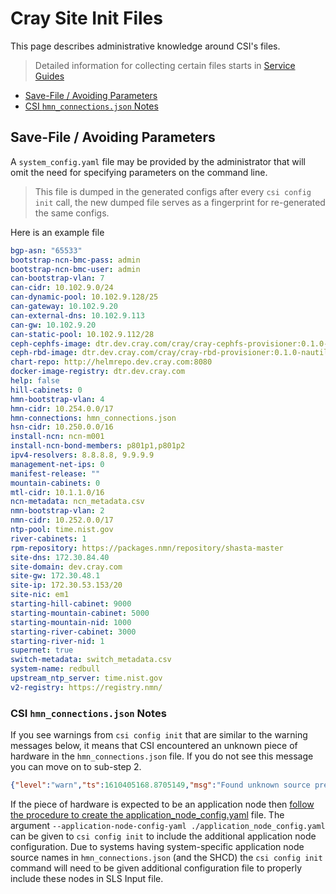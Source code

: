 # Cray Site Init Files

This page describes administrative knowledge around CSI's files.

> Detailed information for collecting certain files starts in [Service Guides](300-SERVICE-GUIDES.md)
  
* [Save-File / Avoiding Parameters](#save-file--avoiding-parameters)
* [CSI `hmn_connections.json` Notes](#csi-hmn_connections.json-notes)

<a name="save-file--avoiding-parameters"></a>
## Save-File / Avoiding Parameters

A `system_config.yaml` file may be provided by the administrator that will omit the need for specifying parameters on the command line.

> This file is dumped in the generated configs after every `csi config init` call, the new dumped file
serves as a fingerprint for re-generated the same configs.

Here is an example file
```yaml
bgp-asn: "65533"
bootstrap-ncn-bmc-pass: admin
bootstrap-ncn-bmc-user: admin
can-bootstrap-vlan: 7
can-cidr: 10.102.9.0/24
can-dynamic-pool: 10.102.9.128/25
can-gateway: 10.102.9.20
can-external-dns: 10.102.9.113
can-gw: 10.102.9.20
can-static-pool: 10.102.9.112/28
ceph-cephfs-image: dtr.dev.cray.com/cray/cray-cephfs-provisioner:0.1.0-nautilus-1.3
ceph-rbd-image: dtr.dev.cray.com/cray/cray-rbd-provisioner:0.1.0-nautilus-1.3
chart-repo: http://helmrepo.dev.cray.com:8080
docker-image-registry: dtr.dev.cray.com
help: false
hill-cabinets: 0
hmn-bootstrap-vlan: 4
hmn-cidr: 10.254.0.0/17
hmn-connections: hmn_connections.json
hsn-cidr: 10.250.0.0/16
install-ncn: ncn-m001
install-ncn-bond-members: p801p1,p801p2
ipv4-resolvers: 8.8.8.8, 9.9.9.9
management-net-ips: 0
manifest-release: ""
mountain-cabinets: 0
mtl-cidr: 10.1.1.0/16
ncn-metadata: ncn_metadata.csv
nmn-bootstrap-vlan: 2
nmn-cidr: 10.252.0.0/17
ntp-pool: time.nist.gov
river-cabinets: 1
rpm-repository: https://packages.nmn/repository/shasta-master
site-dns: 172.30.84.40
site-domain: dev.cray.com
site-gw: 172.30.48.1
site-ip: 172.30.53.153/20
site-nic: em1
starting-hill-cabinet: 9000
starting-mountain-cabinet: 5000
starting-mountain-nid: 1000
starting-river-cabinet: 3000
starting-river-nid: 1
supernet: true
switch-metadata: switch_metadata.csv
system-name: redbull
upstream_ntp_server: time.nist.gov
v2-registry: https://registry.nmn/
```

<a name="csi-hmn_connections.json-notes"></a>
### CSI `hmn_connections.json` Notes

If you see warnings from `csi config init` that are similar to the warning messages below, it means that CSI encountered an unknown piece of hardware in the `hmn_connections.json` file. If you do not see this message you can move on to sub-step 2.

```json
{"level":"warn","ts":1610405168.8705149,"msg":"Found unknown source prefix! If this is expected to be an Application node, please update application_node_config.yaml","row":{"Source":"gateway01","SourceRack":"x3000","SourceLocation":"u33","DestinationRack":"x3002","DestinationLocation":"u48","DestinationPort":"j29"}}
```

If the piece of hardware is expected to be an application node then [follow the procedure to create the application_node_config.yaml](308-APPLICATION-NODE-CONFIG.md) file. The argument `--application-node-config-yaml ./application_node_config.yaml` can be given to `csi config init` to include the additional application node configuration. Due to systems having system-specific application node source names in `hmn_connections.json` (and the SHCD) the `csi config init` command will need to be given additional configuration file to properly include these nodes in SLS Input file.

